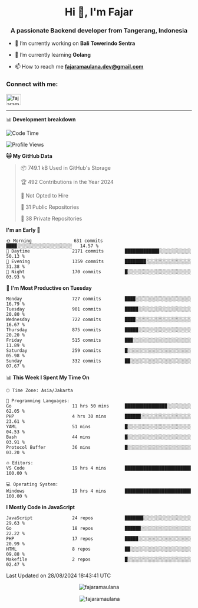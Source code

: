 <h1 align="center">Hi 👋, I'm Fajar</h1>
<h3 align="center">A passionate Backend developer from Tangerang, Indonesia</h3>

<!-- <p align="left"> <img src="https://komarev.com/ghpvc/?username=fajaramaulana&label=Profile%20views&color=0e75b6&style=flat" alt="fajaramaulana" /> </p> -->

- 🔭 I’m currently working on **Bali Towerindo Sentra**

- 🌱 I’m currently learning **Golang**

- 📫 How to reach me **fajaramaulana.dev@gmail.com**

<h3 align="left">Connect with me:</h3>
<p align="left">
<a href="https://linkedin.com/in/fajar-agus-maulana-73533a180/" target="blank"><img align="center" src="https://raw.githubusercontent.com/rahuldkjain/github-profile-readme-generator/master/src/images/icons/Social/linked-in-alt.svg" alt="fajaramaulana" height="30" width="40" /></a>
</p>

-------

📊 **Development breakdown**
<!--START_SECTION:waka-->
![Code Time](http://img.shields.io/badge/Code%20Time-2%2C222%20hrs%2059%20mins-blue)

![Profile Views](http://img.shields.io/badge/Profile%20Views-0-blue)

**🐱 My GitHub Data** 

> 📦 749.1 kB Used in GitHub's Storage 
 > 
> 🏆 492 Contributions in the Year 2024
 > 
> 🚫 Not Opted to Hire
 > 
> 📜 31 Public Repositories 
 > 
> 🔑 38 Private Repositories 
 > 
**I'm an Early 🐤** 

```text
🌞 Morning                631 commits         ████░░░░░░░░░░░░░░░░░░░░░   14.57 % 
🌆 Daytime                2171 commits        █████████████░░░░░░░░░░░░   50.13 % 
🌃 Evening                1359 commits        ████████░░░░░░░░░░░░░░░░░   31.38 % 
🌙 Night                  170 commits         █░░░░░░░░░░░░░░░░░░░░░░░░   03.93 % 
```
📅 **I'm Most Productive on Tuesday** 

```text
Monday                   727 commits         ████░░░░░░░░░░░░░░░░░░░░░   16.79 % 
Tuesday                  901 commits         █████░░░░░░░░░░░░░░░░░░░░   20.80 % 
Wednesday                722 commits         ████░░░░░░░░░░░░░░░░░░░░░   16.67 % 
Thursday                 875 commits         █████░░░░░░░░░░░░░░░░░░░░   20.20 % 
Friday                   515 commits         ███░░░░░░░░░░░░░░░░░░░░░░   11.89 % 
Saturday                 259 commits         █░░░░░░░░░░░░░░░░░░░░░░░░   05.98 % 
Sunday                   332 commits         ██░░░░░░░░░░░░░░░░░░░░░░░   07.67 % 
```


📊 **This Week I Spent My Time On** 

```text
🕑︎ Time Zone: Asia/Jakarta

💬 Programming Languages: 
Go                       11 hrs 50 mins      ████████████████░░░░░░░░░   62.05 % 
PHP                      4 hrs 30 mins       ██████░░░░░░░░░░░░░░░░░░░   23.61 % 
YAML                     51 mins             █░░░░░░░░░░░░░░░░░░░░░░░░   04.53 % 
Bash                     44 mins             █░░░░░░░░░░░░░░░░░░░░░░░░   03.91 % 
Protocol Buffer          36 mins             █░░░░░░░░░░░░░░░░░░░░░░░░   03.20 % 

🔥 Editors: 
VS Code                  19 hrs 4 mins       █████████████████████████   100.00 % 

💻 Operating System: 
Windows                  19 hrs 4 mins       █████████████████████████   100.00 % 
```

**I Mostly Code in JavaScript** 

```text
JavaScript               24 repos            ███████░░░░░░░░░░░░░░░░░░   29.63 % 
Go                       18 repos            ██████░░░░░░░░░░░░░░░░░░░   22.22 % 
PHP                      17 repos            █████░░░░░░░░░░░░░░░░░░░░   20.99 % 
HTML                     8 repos             ██░░░░░░░░░░░░░░░░░░░░░░░   09.88 % 
Makefile                 2 repos             █░░░░░░░░░░░░░░░░░░░░░░░░   02.47 % 
```




 Last Updated on 28/08/2024 18:43:41 UTC
<!--END_SECTION:waka-->
<p align="center"><img align="center" src="https://github-readme-stats.vercel.app/api/top-langs?username=fajaramaulana&show_icons=true&locale=en&layout=compact" alt="fajaramaulana" /></p>

<p align="center">&nbsp;<img align="center" src="https://github-readme-stats.vercel.app/api?username=fajaramaulana&show_icons=true&locale=en" alt="fajaramaulana" /></p>
